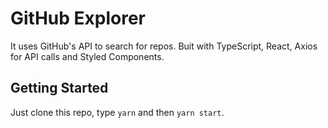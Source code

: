 # GitHub Explorer

It uses GitHub's API to search for repos. Buit with TypeScript, React, Axios for API calls and Styled Components.

## Getting Started

Just clone this repo, type `yarn` and then `yarn start`.
